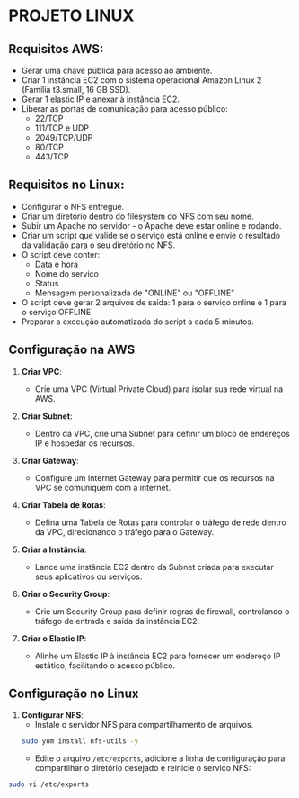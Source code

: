 # PROJETO LINUX

## Requisitos AWS:

- Gerar uma chave pública para acesso ao ambiente.
- Criar 1 instância EC2 com o sistema operacional Amazon Linux 2 (Família t3.small, 16 GB SSD).
- Gerar 1 elastic IP e anexar à instância EC2.
- Liberar as portas de comunicação para acesso público: 
  - 22/TCP
  - 111/TCP e UDP
  - 2049/TCP/UDP
  - 80/TCP
  - 443/TCP

## Requisitos no Linux:

- Configurar o NFS entregue.
- Criar um diretório dentro do filesystem do NFS com seu nome.
- Subir um Apache no servidor - o Apache deve estar online e rodando.
- Criar um script que valide se o serviço está online e envie o resultado da validação para o seu diretório no NFS.
- O script deve conter:
  - Data e hora
  - Nome do serviço
  - Status
  - Mensagem personalizada de "ONLINE" ou "OFFLINE"
- O script deve gerar 2 arquivos de saída: 1 para o serviço online e 1 para o serviço OFFLINE.
- Preparar a execução automatizada do script a cada 5 minutos.

## Configuração na AWS

1. **Criar VPC**:
   - Crie uma VPC (Virtual Private Cloud) para isolar sua rede virtual na AWS.
   
2. **Criar Subnet**:
   - Dentro da VPC, crie uma Subnet para definir um bloco de endereços IP e hospedar os recursos.
   
3. **Criar Gateway**:
   - Configure um Internet Gateway para permitir que os recursos na VPC se comuniquem com a internet.
   
4. **Criar Tabela de Rotas**:
   - Defina uma Tabela de Rotas para controlar o tráfego de rede dentro da VPC, direcionando o tráfego para o Gateway.
   
5. **Criar a Instância**:
   - Lance uma instância EC2 dentro da Subnet criada para executar seus aplicativos ou serviços.
   
6. **Criar o Security Group**:
   - Crie um Security Group para definir regras de firewall, controlando o tráfego de entrada e saída da instância EC2.
   
7. **Criar o Elastic IP**:
   - Alinhe um Elastic IP à instância EC2 para fornecer um endereço IP estático, facilitando o acesso público.


## Configuração no Linux

1. **Configurar NFS**:
   - Instale o servidor NFS para compartilhamento de arquivos.
   ```bash
   sudo yum install nfs-utils -y
   ```
   - Edite o arquivo `/etc/exports`, adicione a linha de configuração para compartilhar o diretório desejado e reinicie o serviço NFS:

```bash
sudo vi /etc/exports

   



